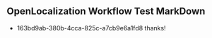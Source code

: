 ## OpenLocalization Workflow Test MarkDown
* 163bd9ab-380b-4cca-825c-a7cb9e6a1fd8 thanks!

<!--HONumber=Jul16_HO3-->


